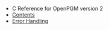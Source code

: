   * C Reference for OpenPGM version 2
  * [Contents](OpenPgm2CReference.md)
  * [Error Handling](OpenPgm2CReferenceErrorHandling.md)